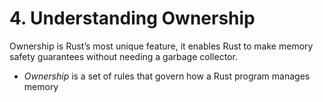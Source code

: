 # 4. Understanding Ownership

Ownership is Rust’s most unique feature, it enables Rust to make memory safety guarantees without needing a garbage collector.

- _Ownership_ is a set of rules that govern how a Rust program manages memory
